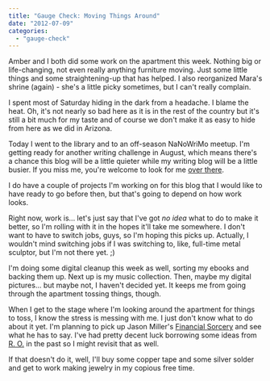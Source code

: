 ```yaml
---
title: "Gauge Check: Moving Things Around"
date: "2012-07-09"
categories: 
  - "gauge-check"
---
```


Amber and I both did some work on the apartment this week. Nothing big or life-changing, not even really anything furniture moving. Just some little things and some straightening-up that has helped. I also reorganized Mara's shrine (again) - she's a little picky sometimes, but I can't really complain.

I spent most of Saturday hiding in the dark from a headache. I blame the heat. Oh, it's not nearly so bad here as it is in the rest of the country but it's still a bit much for my taste and of course we don't make it as easy to hide from here as we did in Arizona.

Today I went to the library and to an off-season NaNoWriMo meetup. I'm getting ready for another writing challenge in August, which means there's a chance this blog will be a little quieter while my writing blog will be a little busier. If you miss me, you're welcome to look for me [over there](http://jackadreams.info/blog/).

I do have a couple of projects I'm working on for this blog that I would like to have ready to go before then, but that's going to depend on how work looks.

Right now, work is... let's just say that I've got _no idea_ what to do to make it better, so I'm rolling with it in the hopes it'll take me somewhere. I don't want to have to switch jobs, guys, so I'm hoping this picks up. Actually, I wouldn't mind switching jobs if I was switching to, like, full-time metal sculptor, but I'm not there yet. ;)

I'm doing some digital cleanup this week as well, sorting my ebooks and backing them up. Next up is my music collection. Then, maybe my digital pictures... but maybe not, I haven't decided yet. It keeps me from going through the apartment tossing things, though.

When I get to the stage where I'm looking around the apartment for things to toss, I know the stress is messing with me. I just don't know what to do about it yet. I'm planning to pick up Jason Miller's [Financial Sorcery](http://amzn.com/B008H3TY86) and see what he has to say. I've had pretty decent luck borrowing some ideas from [R. O.](http://headforred.blogspot.com/2012/03/favor-of-kings.html) in the past so I might revisit that as well.

If that doesn't do it, well, I'll buy some copper tape and some silver solder and get to work making jewelry in my copious free time.
